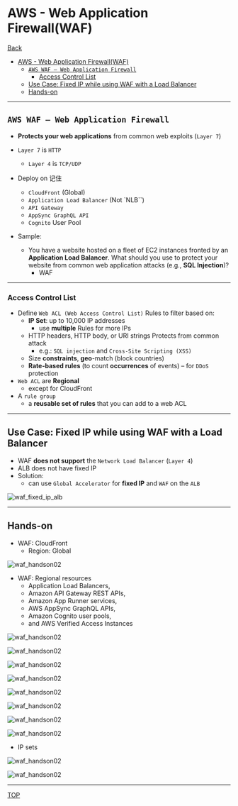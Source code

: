 # AWS - Web Application Firewall(WAF)

[Back](../index.md)

- [AWS - Web Application Firewall(WAF)](#aws---web-application-firewallwaf)
  - [`AWS WAF – Web Application Firewall`](#aws-waf--web-application-firewall)
    - [Access Control List](#access-control-list)
  - [Use Case: Fixed IP while using WAF with a Load Balancer](#use-case-fixed-ip-while-using-waf-with-a-load-balancer)
  - [Hands-on](#hands-on)

---

## `AWS WAF – Web Application Firewall`

- **Protects your web applications** from common web exploits (`Layer 7`)
- `Layer 7` is `HTTP`

  - `Layer 4` is `TCP/UDP`

- Deploy on 记住
  - `CloudFront` (Global)
  - `Application Load Balancer` (Not `NLB``)
  - `API Gateway`
  - `AppSync GraphQL API`
  - `Cognito` User Pool

- Sample:
  - You have a website hosted on a fleet of EC2 instances fronted by an **Application Load Balancer**. What should you use to protect your website from common web application attacks (e.g., **SQL Injection**)?
    - WAF

---

### Access Control List

- Define `Web ACL (Web Access Control List)` Rules to filter based on:
  - **IP Set**: up to 10,000 IP addresses
    - use **multiple** Rules for more IPs
  - HTTP headers, HTTP body, or URI strings Protects from common attack
    - e.g.: `SQL injection` and `Cross-Site Scripting (XSS)`
  - Size **constraints**, **geo**-match (block countries)
  - **Rate-based rules** (to count **occurrences** of events) – for `DDoS` protection
- `Web ACL` are **Regional**
  - except for CloudFront
- A `rule group`
  - a **reusable set of rules** that you can add to a web ACL

---

## Use Case: Fixed IP while using WAF with a Load Balancer

- WAF **does not support** the `Network Load Balancer` (`Layer 4`)
- ALB does not have fixed IP
- Solution:
  - can use `Global Accelerator` for **fixed IP** and `WAF` on the `ALB`

![waf_fixed_ip_alb](./pic/waf_fixed_ip_alb.png)

---

## Hands-on

- WAF: CloudFront
  - Region: Global

![waf_handson02](./pic/waf_handson02.png)

- WAF: Regional resources
  - Application Load Balancers,
  - Amazon API Gateway REST APIs,
  - Amazon App Runner services,
  - AWS AppSync GraphQL APIs,
  - Amazon Cognito user pools,
  - and AWS Verified Access Instances

![waf_handson02](./pic/waf_handson01.png)

![waf_handson02](./pic/waf_handson03.png)

![waf_handson02](./pic/waf_handson04.png)

![waf_handson02](./pic/waf_handson05.png)

![waf_handson02](./pic/waf_handson06.png)

![waf_handson02](./pic/waf_handson07.png)

![waf_handson02](./pic/waf_handson08.png)

![waf_handson02](./pic/waf_handson09.png)

- IP sets

![waf_handson02](./pic/waf_handson10.png)

![waf_handson02](./pic/waf_handson11.png)

---

[TOP](#aws---web-application-firewallwaf)
